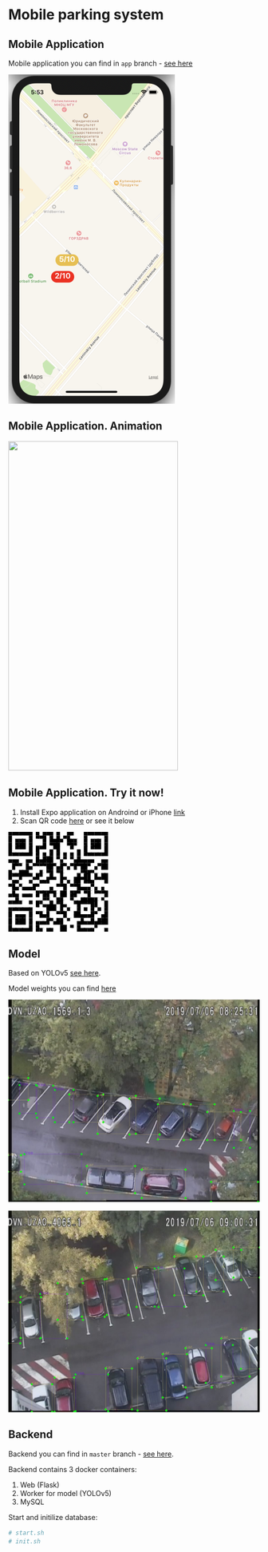 # Mobile parking system

## Mobile Application
Mobile application you can find in `app` branch - [see here](https://github.com/andxeg/parking_system/tree/app)

![Screenshot02](/screenshots/mobile_app_screenshot.png?raw=true "Mobile app")

<!-- ![Animation](/screenshots/mobile_app.gif?raw=true) -->

## Mobile Application. Animation

<img src="https://github.com/andxeg/parking_system/blob/master/screenshots/mobile_app.gif" width="340" height="660" />


## Mobile Application. Try it now!

1.	Install Expo application on Androind or iPhone [link](https://expo.io/)
2.	Scan QR code [here](https://expo.io/@danielbitesdog/projects/rostelekom-parkings) or see it below

![QRCode](/screenshots/qr_code_expo.png?raw=true "QR code expo")


## Model
Based on YOLOv5 [see here](https://github.com/ultralytics/yolov5).

Model weights you can find [here](https://github.com/andxeg/parking_system/tree/master/src/core/models)

![Screenshot02](/screenshots/recognition_example_01.jpg?raw=true "Recognition Example 1")

![Screenshot03](/screenshots/recognition_example_02.jpg?raw=true "Recognition Example 2")

## Backend
Backend you can find in `master` branch - [see here](https://github.com/andxeg/parking_system).

Backend contains 3 docker containers:
1. Web (Flask)
2. Worker for model (YOLOv5)
3. MySQL

Start and initilize database:
```bash
# start.sh
# init.sh
```


